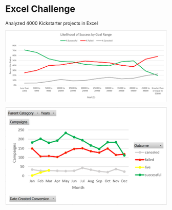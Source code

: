 # Excel Challenge

Analyzed 4000 Kickstarter projects in Excel

![Likelihood of Success](https://github.com/janinewhite/Excel-challenge/blob/master/Likelihood%20of%20Success%20by%20Goal%20Range.png?raw=true)

![Outcome Trends](https://github.com/janinewhite/Excel-challenge/blob/master/Outcome%20Trends.png?raw=true)
